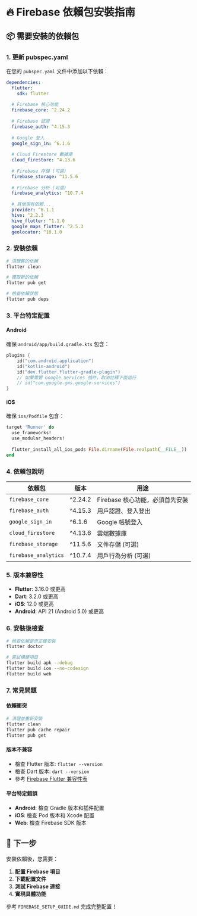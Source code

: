 # 🔥 Firebase 依賴包安裝指南

## 📦 需要安裝的依賴包

### 1. **更新 pubspec.yaml**

在您的 `pubspec.yaml` 文件中添加以下依賴：

```yaml
dependencies:
  flutter:
    sdk: flutter
  
  # Firebase 核心功能
  firebase_core: ^2.24.2
  
  # Firebase 認證
  firebase_auth: ^4.15.3
  
  # Google 登入
  google_sign_in: ^6.1.6
  
  # Cloud Firestore 數據庫
  cloud_firestore: ^4.13.6
  
  # Firebase 存儲 (可選)
  firebase_storage: ^11.5.6
  
  # Firebase 分析 (可選)
  firebase_analytics: ^10.7.4
  
  # 其他現有依賴...
  provider: ^6.1.1
  hive: ^2.2.3
  hive_flutter: ^1.1.0
  google_maps_flutter: ^2.5.3
  geolocator: ^10.1.0
```

### 2. **安裝依賴**

```bash
# 清理舊的依賴
flutter clean

# 獲取新的依賴
flutter pub get

# 檢查依賴狀態
flutter pub deps
```

### 3. **平台特定配置**

#### Android
確保 `android/app/build.gradle.kts` 包含：

```kotlin
plugins {
    id("com.android.application")
    id("kotlin-android")
    id("dev.flutter.flutter-gradle-plugin")
    // 如果需要 Google Services 插件，取消註釋下面這行
    // id("com.google.gms.google-services")
}
```

#### iOS
確保 `ios/Podfile` 包含：

```ruby
target 'Runner' do
  use_frameworks!
  use_modular_headers!
  
  flutter_install_all_ios_pods File.dirname(File.realpath(__FILE__))
end
```

### 4. **依賴包說明**

| 依賴包 | 版本 | 用途 |
|--------|------|------|
| `firebase_core` | ^2.24.2 | Firebase 核心功能，必須首先安裝 |
| `firebase_auth` | ^4.15.3 | 用戶認證、登入登出 |
| `google_sign_in` | ^6.1.6 | Google 帳號登入 |
| `cloud_firestore` | ^4.13.6 | 雲端數據庫 |
| `firebase_storage` | ^11.5.6 | 文件存儲 (可選) |
| `firebase_analytics` | ^10.7.4 | 用戶行為分析 (可選) |

### 5. **版本兼容性**

- **Flutter**: 3.16.0 或更高
- **Dart**: 3.2.0 或更高
- **iOS**: 12.0 或更高
- **Android**: API 21 (Android 5.0) 或更高

### 6. **安裝後檢查**

```bash
# 檢查依賴是否正確安裝
flutter doctor

# 嘗試構建項目
flutter build apk --debug
flutter build ios --no-codesign
flutter build web
```

### 7. **常見問題**

#### 依賴衝突
```bash
# 清理並重新安裝
flutter clean
flutter pub cache repair
flutter pub get
```

#### 版本不兼容
- 檢查 Flutter 版本: `flutter --version`
- 檢查 Dart 版本: `dart --version`
- 參考 [Firebase Flutter 兼容性表](https://firebase.flutter.dev/docs/overview/#supported-platforms)

#### 平台特定錯誤
- **Android**: 檢查 Gradle 版本和插件配置
- **iOS**: 檢查 Pod 版本和 Xcode 配置
- **Web**: 檢查 Firebase SDK 版本

## 🚀 下一步

安裝依賴後，您需要：

1. **配置 Firebase 項目**
2. **下載配置文件**
3. **測試 Firebase 連接**
4. **實現具體功能**

參考 `FIREBASE_SETUP_GUIDE.md` 完成完整配置！
